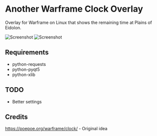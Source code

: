 
Another Warframe Clock Overlay
==============================

Overlay for Warframe on Linux that shows the remaining time at Plains of Eidolon.

![Screenshot](https://i.imgur.com/UepvIkb.png)
![Screenshot](https://i.imgur.com/Yd5tljO.png)

Requirements
----

- python-requests
- python-pyqt5
- python-xlib

TODO
----

- Better settings

Credits
----
 
https://poepoe.org/warframe/clock/ - Original idea
